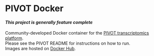 <!---
pivot-docker - Community-developed Docker container for PIVOT transcriptomics
Copyright (C) 2019  Emir Turkes

This program is free software; you can redistribute it and/or
modify it under the terms of the GNU General Public License
as published by the Free Software Foundation; either version 2
of the License, or (at your option) any later version.

This program is distributed in the hope that it will be useful,
but WITHOUT ANY WARRANTY; without even the implied warranty of
MERCHANTABILITY or FITNESS FOR A PARTICULAR PURPOSE.  See the
GNU General Public License for more details.

You should have received a copy of the GNU General Public License
along with this program; if not, write to the Free Software
Foundation, Inc., 51 Franklin Street, Fifth Floor, Boston, MA  02110-1301, USA.
-->

# PIVOT Docker
#### *This project is generally feature complete*

Community-developed Docker container for the [PIVOT transcriptomics platform](https://github.com/qinzhu/PIVOT).  
Please see the PIVOT README for instructions on how to run.  
Images are hosted on [Docker Hub](https://hub.docker.com/r/eturkes/pivot-docker).
